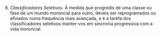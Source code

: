 ﻿6. *Classificadores Seletivos.* À medida que progredis de uma classe ou fase de um mundo moroncial para outro, deveis ser reprogramados ou afinados numa frequência mais avançada, e  é a tarefa dos classificadores seletivos manter-vos em sincronia progressiva com a vida moroncial.